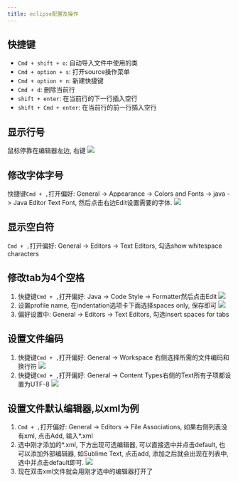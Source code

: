 ```yaml
---
title: eclipse配置及操作
---
```


## 快捷键

- `Cmd + shift + o`: 自动导入文件中使用的类
- `Cmd + option + s`: 打开source操作菜单
- `Cmd + option + n`: 新建快捷键
- `Cmd + d`: 删除当前行
- `shift + enter`: 在当前行的下一行插入空行
- `shift + Cmd + enter`: 在当前行的前一行插入空行

## 显示行号

鼠标停靠在编辑器左边, 右键
![][1]

## 修改字体字号

快捷键`Cmd + ,`打开偏好: General -> Appearance -> Colors and Fonts -> java -> Java Editor Text Font, 然后点击右边Edit设置需要的字体.
![][2]

## 显示空白符

`Cmd + ,`打开偏好: General -> Editors -> Text Editors, 勾选show whitespace characters

## 修改tab为4个空格

1. 快捷键`Cmd + ,`打开偏好: Java -> Code Style -> Formatter然后点击Edit
  ![][3]
2. 设置profile name, 在indentation选项卡下面选择spaces only, 保存即可
  ![][4]
3. 偏好设置中: General -> Editors -> Text Editors, 勾选insert spaces for tabs

## 设置文件编码

1. 快捷键`Cmd + ,`打开偏好: General -> Workspace 右侧选择所需的文件编码和换行符
  ![][5]
2. 快捷键`Cmd + ,`打开偏好: General -> Content Types右侧的Text所有子项都设置为UTF-8
  ![][6]

## 设置文件默认编辑器,以xml为例

1. `Cmd + ,`打开偏好: General -> Editors -> File Associations, 如果右侧列表没有xml, 点击Add, 输入*.xml
2. 选中刚才添加的*.xml, 下方出现可选编辑器, 可以直接选中并点击default, 也可以添加外部编辑器, 如Sublime Text, 点击add, 添加之后就会出现在列表中, 选中并点击default即可.
  ![][7]
3. 现在双击xml文件就会用刚才选中的编辑器打开了


[7]: https://cloud.githubusercontent.com/assets/5894015/8510144/94c760ca-2305-11e5-8e9c-91e7989d42f6.png
[6]: https://cloud.githubusercontent.com/assets/5894015/8508168/54878872-2298-11e5-8175-70e96983e7a7.png
[5]: https://cloud.githubusercontent.com/assets/5894015/8508080/32f0e5b8-2294-11e5-9a73-97b4769fac53.png
[4]: https://cloud.githubusercontent.com/assets/5894015/8507895/b19a8ee2-2289-11e5-999e-f7ff46bdf5fd.png
[3]: https://cloud.githubusercontent.com/assets/5894015/8507882/4612b79e-2289-11e5-8b2c-efba7b13ce42.png
[2]: https://cloud.githubusercontent.com/assets/5894015/8507847/137bd24e-2288-11e5-95c2-280b75f1ef59.png
[1]: https://cloud.githubusercontent.com/assets/5894015/8507829/019be902-2287-11e5-8c94-ac4ffe0959f6.png

